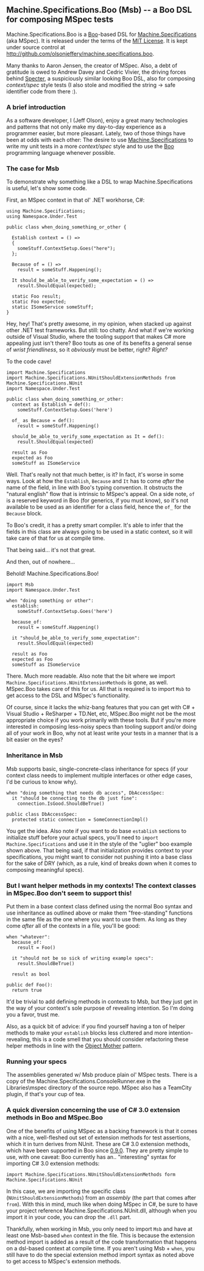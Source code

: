 ## Machine.Specifications.Boo (Msb) -- a Boo DSL for composing MSpec tests

Machine.Specifications.Boo is a [Boo](http://boo.codehaus.org)-based DSL for [Machine.Specifications](http://github.com/machine/machine.specifications/tree/master) (aka MSpec). It is released under the terms of the [MIT License](http://www.opensource.org/licenses/mit-license.php). It is kept under source control at <http://github.com/olsonjeffery/machine.specifications.boo>. 

Many thanks to Aaron Jensen, the creator of MSpec. Also, a debt of gratitude is owed to Andrew Davey and Cedric Vivier, the driving forces behind [Specter](http://specter.sourceforge.net), a suspiciously similar looking Boo DSL, also for composing *context/spec* style tests (I also stole and modified the string -> safe identifier code from there :).

### A brief introduction

As a software developer, I (Jeff Olson), enjoy a great many technologies and patterns that not only make my day-to-day experience as a programmer easier, but more pleasant. Lately, two of those things have been at odds with each other: The desire to use [Machine.Specifications](http://github.com/machine/machine.specifications/tree/master) to write my unit tests in a more *context/spec* style and to use the [Boo](http://boo.codehaus.org) programming language whenever possible.

### The case for Msb

To demonstrate why something like a DSL to wrap Machine.Specifications is useful, let's show some code.

First, an MSpec context in that ol' .NET workhorse, C#:

    using Machine.Specifications;
    using Namespace.Under.Test

    public class when_doing_something_or_other {
    
      Establish context = () =>
      {
        someStuff.ContextSetup.Goes("here");
      };
      
      Because of = () =>
        result = someStuff.Happening();
      
      It should_be_able_to_verify_some_expectation = () =>
        result.ShouldEqual(expected);
      
      static Foo result;
      static Foo expected;
      static ISomeService someStuff;
    }

Hey, hey! That's pretty awesome, in my opinion, when stacked up against other .NET test frameworks. But still: too chatty. And what if we're working outside of Visual Studio, where the tooling support that makes C# more appealing just isn't there? Boo touts as one of its benefits a general sense of *wrist friendliness*, so it *obviously* must be better, right? *Right?*

To the code cave!

    import Machine.Specifications
    import Machine.Specifications.NUnitShouldExtensionMethods from Machine.Specifications.NUnit
    import Namespace.Under.Test
    
    public class when_doing_something_or_other:
      context as Establish = def():
        someStuff.ContextSetup.Goes('here')
      
      of_ as Because = def():
        result = someStuff.Happening()
      
      should_be_able_to_verify_some_expectation as It = def():
        result.ShouldEqual(expected)
      
      result as Foo
      expected as Foo
      someStuff as ISomeService

Well. That's really not that much better, is it? In fact, it's worse in some ways. Look at how the `Establish`, `Because` and `It` has to come *after* the name of the field, in line with Boo's typing convention. It obstructs the "natural english" flow that is intrinsic to MSpec's appeal. On a side note, `of` is a reserved keyword in Boo (for generics, if you must know), so it's not available to be used as an identifier for a class field, hence the `of_` for the `Because` block.

To Boo's credit, it has a pretty smart compiler. It's able to infer that the fields in this class are always going to be used in a static context, so it will take care of that for us at compile time.

That being said... it's not that great. 

And then, out of nowhere...

Behold! Machine.Specifications.Boo!

    import Msb
    import Namespace.Under.Test

    when "doing something or other":
      establish:
        someStuff.ContextSetup.Goes('here')

      because_of:
        result = someStuff.Happening()

      it "should_be_able_to_verify_some_expectation":
        result.ShouldEqual(expected)

      result as Foo
      expected as Foo
      someStuff as ISomeService

There. Much more readable. Also note that the bit where we import `Machine.Specifications.NUnitExtensionMethods` is gone, as well. MSpec.Boo takes care of this for us. All that is required is to import `Msb` to get access to the DSL and MSpec's functionality. 

Of course, since it lacks the whiz-bang features that you can get with C# + Visual Studio + ReSharper + TD.Net, etc, MSpec.Boo might not be the most appropriate choice if you work primarily with these tools. But if you're more interested in composing less-noisy specs than tooling support and/or doing all of your work in Boo, why not at least write your tests in a manner that is a bit easier on the eyes?

### Inheritance in Msb

Msb supports basic, single-concrete-class inheritance for specs (if your context class needs to implement multiple interfaces or other edge cases, I'd be curious to know why).

    when "doing something that needs db access", DbAccessSpec:
      it "should be connecting to the db just fine":
        connection.IsGood.ShouldBeTrue()
    
    public class DbAccessSpec:
      protected static connection = SomeConnectionImpl()

You get the idea. Also note if you want to do base `establish` sections to initialize stuff before your actual specs, you'll need to `import Machine.Specifications` and use it in the style of the "uglier" boo example shown above. That being said, if that initialization provides context to your specifications, you might want to consider not pushing it into a base class for the sake of DRY (which, as a rule, kind of breaks down when it comes to composing meaningful specs).

### But I want helper methods in my contexts! The context classes in MSpec.Boo don't seem to support this!

Put them in a base context class defined using the normal Boo syntax and use inheritance as outlined above or make them "free-standing" functions in the same file as the one where you want to use them. As long as they come *after* all of the contexts in a file, you'll be good:

    when "whatever":
      because_of:
        result = Foo()
      
      it "should not be so sick of writing example specs":
        result.ShouldBeTrue()
      
      result as bool
    
    public def Foo():
      return true

It'd be trivial to add defining methods in contexts to Msb, but they just get in the way of your context's sole purpose of revealing intention. So I'm doing you a favor, trust me.

Also, as a quick bit of advice: if you find yourself having a ton of helper methods to make your `establish` blocks less cluttered and more intention-revealing, this is a code smell that you should consider refactoring these helper methods in line with the [Object Mother](http://martinfowler.com/bliki/ObjectMother.html) pattern.

### Running your specs

The assemblies generated w/ Msb produce plain ol' MSpec tests. There is a copy of the Machine.Specifications.ConsoleRunner.exe in the Libraries\mspec directory of the source repo. MSpec also has a TeamCity plugin, if that's your cup of tea.

### A quick diversion concerning the use of C# 3.0 extension methods in Boo and MSpec.Boo

One of the benefits of using MSpec as a backing framework is that it comes with a nice, well-fleshed out set of extension methods for test assertions, which it in turn derives from NUnit. These are C# 3.0 extension methods, which have been supported in Boo since [0.9.0](http://jira.codehaus.org/browse/BOO-937). They are pretty simple to use, with one caveat: Boo currently has an.. "interesting" syntax for importing C# 3.0 extension methods:

    import Machine.Specifications.NUnitShouldExtensionMethods form Machine.Specifications.NUnit

In this case, we are importing the specific class (`NUnitShouldExtensionMethods`) from an *assembly* (the part that comes after `from`). With this in mind, much like when doing MSpec in C#, be sure to have your project reference Machine.Specifications.NUnit.dll, although when you import it in your code, you can drop the `.dll` part. 

Thankfully, when working in Msb, you only need to import `Msb` and have at least one Msb-based `when` context in the file. This is because the extension method import is added as a result of the code transformation that happens on a dsl-based context at compile time. If you aren't using Msb + `when`, you still have to do the special extension method import syntax as noted above to get access to MSpec's extension methods.
